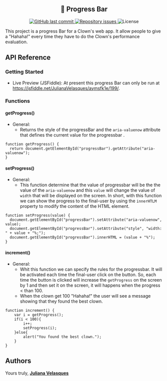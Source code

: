 <h2 align="center">
  🚀 Progress Bar
</h2>

<p align="center">
  
  <a href="https://github.com/Silve1ra/coffee-shop/commits/main">
    <img alt="GitHub last commit" src="https://img.shields.io/github/last-commit/JulianaVelasques/progressBarAPI">
  </a>

  <a href="https://github.com/Silve1ra/coffee-shop/issues">
    <img alt="Repository issues" src="https://img.shields.io/github/issues/JulianaVelasques/progressBarAPI">
  </a>

  <img alt="License" src="https://img.shields.io/badge/license-MIT-brightgreen">
</p>

This project is a progress Bar for a Clown's web app. It allow people to give a "Hahaha!" every time they have to do the Clown's performance evaluation.


## API Reference

### Getting Started
- Live Preview (JSFiddle): At present this progress Bar can only be run at https://jsfiddle.net/JulianaVelasques/aymsfk1e/199/. 

### Functions
#### getProgress()
- General:
    - Returns the style of the progressBar and the ```aria-valuenow``` attribute that defines the current value for the progressbar .
    
```
function getProgress() {
  return document.getElementById("progressBar").getAttribute("aria-valuenow");
}
```

#### setProgress()
- General:
    - This function determine that the value of progressbar will be the the value of the ```aria-valuenow``` and this ``value`` will change the value of ``width`` that will be displayed on the screen. In short, with this function we can show the progress to the final-user by using the ``innerHTLM`` property to modify the content of the HTML element.
    

```
function setProgress(value) {
  document.getElementById("progressBar").setAttribute("aria-valuenow", value);  
  document.getElementById("progressBar").setAttribute("style", "width: " + value + "%;");
  document.getElementById("progressBar").innerHTML = (value + "%");
}
```

#### increment()
- General:
    - Whit this function we can specify the rules for the progressbar. It will be activated each time the final-user click on the button. So, each time the button is clicked will increase the ``getProgress`` on the screen by 1 and then set it on the screen, it will happens when the progress < than 100.
    - When the clown get 100 "Hahaha!" the user will see a message showing that they found the best clown.

```
function increment() {
	var i = getProgress();
	if(i < 100){
		i++;
		setProgress(i);	
	}else{
		alert("You found the best clown.");
	}
}
```




## Authors
Yours truly, <a href="https://github.com/JulianaVelasques"><b>Juliana Velasques</b> 
